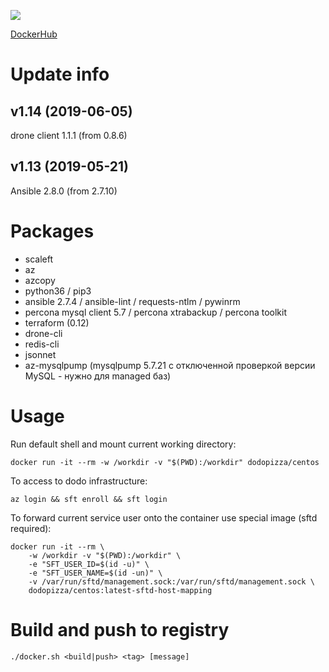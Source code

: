 ![](https://img.shields.io/docker/automated/dodopizza/centos.svg)

[DockerHub](https://hub.docker.com/r/dodopizza/centos)

# Update info

## v1.14 (2019-06-05)
drone client 1.1.1 (from 0.8.6)

## v1.13 (2019-05-21)
Ansible 2.8.0 (from 2.7.10)


# Packages

* scaleft
* az
* azcopy
* python36 / pip3
* ansible 2.7.4 / ansible-lint / requests-ntlm / pywinrm
* percona mysql client 5.7 / percona xtrabackup / percona toolkit
* terraform (0.12)
* drone-cli
* redis-cli
* jsonnet
* az-mysqlpump (mysqlpump 5.7.21 с отключенной проверкой версии MySQL - нужно для managed баз)

# Usage

Run default shell and mount current working directory:
```
docker run -it --rm -w /workdir -v "$(PWD):/workdir" dodopizza/centos
```

To access to dodo infrastructure:
```
az login && sft enroll && sft login
```

To forward current service user onto the container use special image (sftd required):
```
docker run -it --rm \
    -w /workdir -v "$(PWD):/workdir" \
    -e "SFT_USER_ID=$(id -u)" \
    -e "SFT_USER_NAME=$(id -un)" \
    -v /var/run/sftd/management.sock:/var/run/sftd/management.sock \
    dodopizza/centos:latest-sftd-host-mapping
```


# Build and push to registry

```
./docker.sh <build|push> <tag> [message]
```